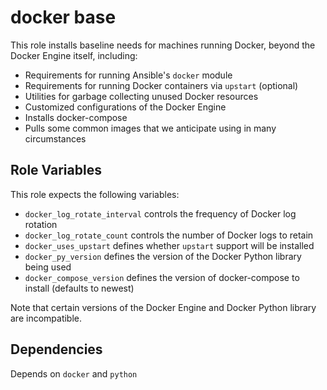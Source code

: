 docker base
===========

This role installs baseline needs for machines running Docker, beyond the Docker Engine itself,
including:

 -  Requirements for running Ansible's `docker` module
 -  Requirements for running Docker containers via `upstart` (optional)
 -  Utilities for garbage collecting unused Docker resources
 -  Customized configurations of the Docker Engine
 -  Installs docker-compose
 -  Pulls some common images that we anticipate using in many circumstances

Role Variables
--------------

This role expects the following variables:

 -  `docker_log_rotate_interval` controls the frequency of Docker log rotation
 -  `docker_log_rotate_count` controls the number of Docker logs to retain
 -  `docker_uses_upstart` defines whether `upstart` support will be installed
 -  `docker_py_version` defines the version of the Docker Python library being used
 -  `docker_compose_version` defines the version of docker-compose to install (defaults to newest)

Note that certain versions of the Docker Engine and Docker Python library are incompatible.


Dependencies
------------

Depends on `docker` and `python`
